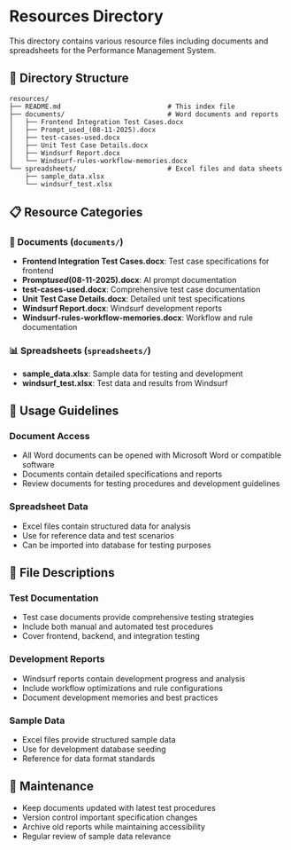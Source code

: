 # Resources Directory

This directory contains various resource files including documents and spreadsheets for the Performance Management System.

## 📁 Directory Structure

```
resources/
├── README.md                           # This index file
├── documents/                          # Word documents and reports
│   ├── Frontend Integration Test Cases.docx
│   ├── Prompt_used_(08-11-2025).docx
│   ├── test-cases-used.docx
│   ├── Unit Test Case Details.docx
│   ├── Windsurf Report.docx
│   └── Windsurf-rules-workflow-memories.docx
└── spreadsheets/                       # Excel files and data sheets
    ├── sample_data.xlsx
    └── windsurf_test.xlsx
```

## 📋 Resource Categories

### 📄 Documents (`documents/`)

- **Frontend Integration Test Cases.docx**: Test case specifications for frontend
- **Prompt*used*(08-11-2025).docx**: AI prompt documentation
- **test-cases-used.docx**: Comprehensive test case documentation
- **Unit Test Case Details.docx**: Detailed unit test specifications
- **Windsurf Report.docx**: Windsurf development reports
- **Windsurf-rules-workflow-memories.docx**: Workflow and rule documentation

### 📊 Spreadsheets (`spreadsheets/`)

- **sample_data.xlsx**: Sample data for testing and development
- **windsurf_test.xlsx**: Test data and results from Windsurf

## 🎯 Usage Guidelines

### Document Access

- All Word documents can be opened with Microsoft Word or compatible software
- Documents contain detailed specifications and reports
- Review documents for testing procedures and development guidelines

### Spreadsheet Data

- Excel files contain structured data for analysis
- Use for reference data and test scenarios
- Can be imported into database for testing purposes

## 📝 File Descriptions

### Test Documentation

- Test case documents provide comprehensive testing strategies
- Include both manual and automated test procedures
- Cover frontend, backend, and integration testing

### Development Reports

- Windsurf reports contain development progress and analysis
- Include workflow optimizations and rule configurations
- Document development memories and best practices

### Sample Data

- Excel files provide structured sample data
- Use for development database seeding
- Reference for data format standards

## 🔧 Maintenance

- Keep documents updated with latest test procedures
- Version control important specification changes
- Archive old reports while maintaining accessibility
- Regular review of sample data relevance
